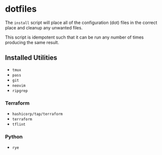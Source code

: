 # dotfiles

The `install` script will place all of the configuration (dot) files in the correct place and cleanup any unwanted files.

This script is idempotent such that it can be run any number of times producing the same result.

## Installed Utilities

- `tmux`
- `pass`
- `git`
- `neovim`
- `ripgrep`

### Terraform

- `hashicorp/tap/terraform`
- `terraform`
- `tflint`

### Python

- `rye`
